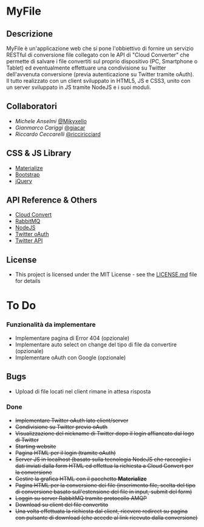 # MyFile
## Descrizione
MyFile è un'applicazione web che si pone l'obbiettivo di fornire un servizio RESTful di conversione file collegato con le API di "Cloud Converter" che permette di salvare i file convertiti sul proprio dispositivo (PC, Smartphone o Tablet) ed eventualmente effettuare una condivisione su Twitter dell'avvenuta conversione (previa autenticazione su Twitter tramite oAuth). Il tutto realizzato con un client sviluppato in HTML5, JS e CSS3, unito con un server sviluppato in JS tramite NodeJS e i suoi moduli.

## Collaboratori
* *Michele Anselmi* [@Mikyxello](https://github.com/Mikyxello)
* *Gianmarco Cariggi* [@giacar](https://github.com/giacar)
* *Riccardo Ceccarelli* [@ricciricciard](https://github.com/ricciricciard)

## CSS & JS Library
* [Materialize](http://materializecss.com/)
* [Bootstrap](https://getbootstrap.com/)
* [jQuery](https://code.jquery.com/)

## API Reference & Others
* [Cloud Convert](https://cloudconvert.com/)
* [RabbitMQ](https://www.rabbitmq.com/)
* [NodeJS](https://nodejs.org/en/)
* [Twitter oAuth](https://developer.twitter.com/en/docs/basics/authentication/overview/oauth)
* [Twitter API](https://developer.twitter.com/en/docs)

## License
* This project is licensed under the MIT License - see the [LICENSE.md](LICENSE.md) file for details

# To Do
### Funzionalità da implementare
* Implementare pagina di Error 404 (opzionale)
* Implementare auto select on change del tipo di file da convertire (opzionale)
* Implementare oAuth con Google (opzionale)

## Bugs
* Upload di file locati nel client rimane in attesa risposta

### Done
* <del>Implementare Twitter oAuth lato client/server</del>
* <del>Condivisione su Twitter previo oAuth</del>
* <del>Visualizzazione del nickname di Twitter dopo il login affiancato dal logo di Twitter</del>
* <del>Starting website</del>
* <del>Pagina HTML per il login (tramite oAuth)</del>
* <del>Server JS in localhost (basato sulla tecnologia NodeJS che raccoglie i dati inviati dalla form HTML ed effettua la richiesta a Cloud Convert per la conversione</del>
* <del>Gestire la grafica HTML con il pacchetto <b>Materialize</b></del>
* <del>Pagina HTML per la conversione dei file (inserimento file, scelta del tipo di conversione basato sull'estensione del file in input, submit del form)</del>
* <del>Loggin su server RabbitMQ tramite protocollo AMQP</del>
* <del>Download su client del file convertito</del>
* <del>Una volta effettuata la richiesta dal client, ricevere redirect su pagina con pulsante di download (che accede al link ricevuto dalla conversione)</del>